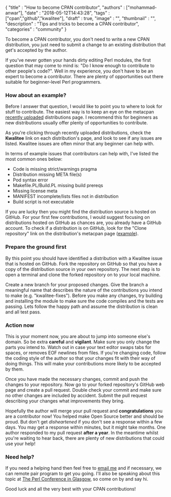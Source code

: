 
  {
    "title"       : "How to become CPAN contributor",
    "authors"     : ["mohammad-anwar"],
    "date"        : "2018-05-12T14:43:28",
    "tags"        : ["cpan","github","kwalitee"],
    "draft"       : true,
    "image"       : "",
    "thumbnail"   : "",
    "description" : "Tips and tricks to become a CPAN contributor",
    "categories"  : "community"
  }

To become a CPAN contributor, you don't need to write a new CPAN distribution, you just need to submit a change to an existing distribution that get's accepted by the author.

If you've never gotten your hands dirty editing Perl modules, the first question that may come to mind is: "Do I know enough to contribute to other people's code?". Well in my experience, you don't have to be an expert to become a contributor. There are plenty of opportunities out there suitable for beginner-level Perl programmers.


### How about an example?

Before I answer that question, I would like to point you to where to look for stuff to contribute. The easiest way is to keep an eye on the metacpan [recently uploaded](https://metacpan.org/recent) distributions page. I recommend this for beginners as new distributions usually offer plenty of opportunities to contribute.

As you're clicking through recently uploaded distributions, check the **Kwalitee** link on each distribution's page, and look to see if any issues are listed. Kwalitee issues are often minor that any beginner can help with.

In terms of example issues that contributors can help with, I've listed the most common ones below:

  * Code is missing strict/warnings pragma
  * Distribution missing META file(s)
  * Pod syntax error
  * Makefile.PL/Build.PL missing build prereqs
  * Missing license meta
  * MANIFEST incomplete/lists files not in distribution
  * Build script is not executable

If you are lucky then you might find the distribution source is hosted on GitHub. For your first few contributions, I would suggest focusing on distributions hosted on GitHub as chances are, you already have a GitHub account. To check if a distribution is on GitHub, look for the "Clone repository" link on the distribution's metacpan page ([example](https://metacpan.org/pod/Term::ProgressBar)).

### Prepare the ground first

By this point you should have identified a distribution with a Kwalitee issue that is hosted on GitHub. Fork the repository on GitHub so that you have a copy of the distribution source in your own repository. The next step is to open a terminal and clone the forked repository on to your local machine.

Create a new branch for your proposed changes. Give the branch a meaningful name that describes the nature of the contributions you intend to make (e.g. "kwalitee-fixes"). Before you make any changes, try building and installing the module to make sure the code compiles and the tests are passing. Lets follow the happy path and assume the distribution is clean and all test pass.

### Action now

This is your moment now, you are about to jump into someone else's domain. So be extra **careful** and **vigilant**. Make sure you only change the parts you intend to. Watch out in case your text editor swaps tabs for spaces, or removes EOF newlines from files. If you're changing code, follow the coding style of the author so that your changes fit with their way of doing things. This will make your contributions more likely to be accepted by them.

Once you have made the necessary changes, commit and push the changes to your repository. Now go to your forked repository's GitHub web page and create a pull request. Double check your commit and make sure no other changes are included by accident. Submit the pull request describing your changes what improvements they bring.

Hopefully the author will merge your pull request and **congratulations** you are a contributor now! You helped make Open Source better and should be proud. But don't get *disheartened* if you don't see a response within a few days. You may get a response within minutes, but it might take months. One author responded to my pull request **after a year**. In the meantime whilst you're waiting to hear back, there are plenty of new distributions that could use your help!

### Need help?

If you need a helping hand then feel free to [email me](mailto:mohammad.anwar@yahoo.com) and if necessary, we can remote pair program to get you going. I'll also be speaking about this topic at [The Perl Conference in Glasgow](http://act.perlconference.org/tpc-2018-glasgow/), so come on by and say hi.

Good luck and all the very best with your CPAN contributions!
